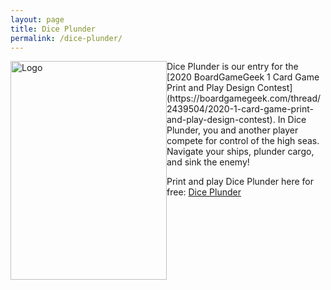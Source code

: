 ```yaml
---
layout: page
title: Dice Plunder
permalink: /dice-plunder/
---
```

<div class="gallery" style="float: left">
  <img src="https://thehexagongames.com/uploaded-files/board-games/dice-plunder/logo_final.png" alt="Logo" width="250" height="350">
</div>
Dice Plunder is our entry for the [2020 BoardGameGeek 1 Card Game Print and Play Design Contest](https://boardgamegeek.com/thread/2439504/2020-1-card-game-print-and-play-design-contest).  
In Dice Plunder, you and another player compete for control of the high seas.  
Navigate your ships, plunder cargo, and sink the enemy!  

Print and play Dice Plunder here for free: [Dice Plunder](https://drive.google.com/drive/folders/1SCIN0TLlvKuz8RCXD-TVmso0kSr_JhHk?usp=sharing)
